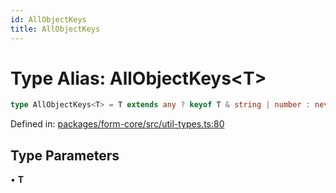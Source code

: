 ```yaml
---
id: AllObjectKeys
title: AllObjectKeys
---
```


<!-- DO NOT EDIT: this page is autogenerated from the type comments -->

# Type Alias: AllObjectKeys\<T\>

```ts
type AllObjectKeys<T> = T extends any ? keyof T & string | number : never;
```

Defined in: [packages/form-core/src/util-types.ts:80](https://github.com/TanStack/form/blob/main/packages/form-core/src/util-types.ts#L80)

## Type Parameters

• **T**
